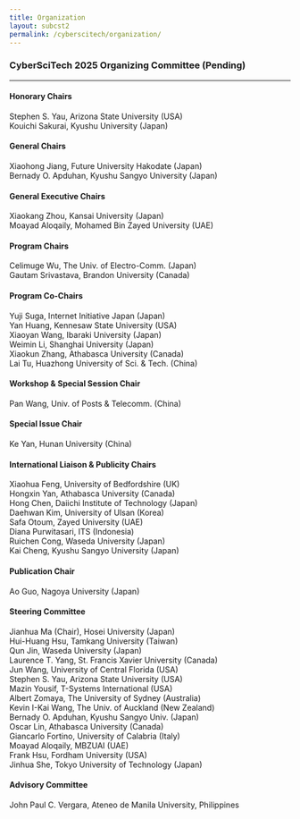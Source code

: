 ```yaml
---
title: Organization
layout: subcst2
permalink: /cyberscitech/organization/
---
```



<h3>CyberSciTech 2025 Organizing Committee (Pending)</h3>
<hr/>

<h4> Honorary Chairs</h4>
Stephen S. Yau, Arizona State University (USA)<br>
Kouichi Sakurai, Kyushu University (Japan)

<h4>General Chairs</h4>
Xiaohong Jiang, Future University Hakodate (Japan)<br>
Bernady O. Apduhan, Kyushu Sangyo University (Japan)

<h4>General Executive Chairs</h4>
Xiaokang Zhou, Kansai University (Japan)<br>
Moayad Aloqaily, Mohamed Bin Zayed University (UAE)

<h4>Program Chairs</h4>
Celimuge Wu, The Univ. of Electro-Comm. (Japan)<br>
Gautam Srivastava, Brandon University (Canada)

<h4>Program Co-Chairs</h4>
Yuji Suga, Internet Initiative Japan (Japan)<br>
Yan Huang, Kennesaw State University (USA)<br>
Xiaoyan Wang, Ibaraki University (Japan)<br>
Weimin Li, Shanghai University (Japan)<br>
Xiaokun Zhang, Athabasca University (Canada)<br>
Lai Tu, Huazhong University of Sci. & Tech. (China)

<h4>Workshop & Special Session Chair</h4>
Pan Wang, Univ. of Posts & Telecomm. (China)

<h4>Special Issue Chair</h4>
Ke Yan, Hunan University (China)

<h4>International Liaison & Publicity Chairs</h4>
Xiaohua Feng, University of Bedfordshire (UK)<br>
Hongxin Yan, Athabasca University (Canada)<br>
Hong Chen, Daiichi Institute of Technology (Japan)<br>
Daehwan Kim, University of Ulsan (Korea)<br>
Safa Otoum, Zayed University (UAE)<br>
Diana Purwitasari, ITS (Indonesia)<br>
Ruichen Cong, Waseda University (Japan)<br>
Kai Cheng, Kyushu Sangyo University (Japan)

<h4> Publication Chair </h4>
Ao Guo, Nagoya University (Japan)

<h4>Steering Committee</h4>
Jianhua Ma (Chair), Hosei University (Japan)<br>
Hui-Huang Hsu, Tamkang University (Taiwan)<br>
Qun Jin, Waseda University (Japan)<br>
Laurence T. Yang, St. Francis Xavier University (Canada)<br>
Jun Wang, University of Central Florida (USA)<br>
Stephen S. Yau, Arizona State University (USA)<br>
Mazin Yousif, T-Systems International (USA)<br>
Albert Zomaya, The University of Sydney (Australia)<br>
Kevin I-Kai Wang, The Univ. of Auckland (New Zealand)<br>
Bernady O. Apduhan, Kyushu Sangyo Univ. (Japan)<br>
Oscar Lin, Athabasca University (Canada)<br>
Giancarlo Fortino, University of Calabria (Italy)<br>
Moayad Aloqaily, MBZUAI (UAE)<br>
Frank Hsu, Fordham University (USA)<br>
Jinhua She, Tokyo University of Technology (Japan)

<h4> Advisory Committee </h4>
John Paul C. Vergara, Ateneo de Manila University, Philippines<br>
